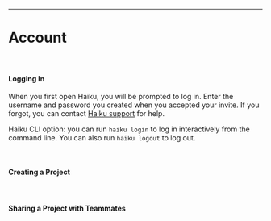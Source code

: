 ********
# Account

<br>

#### Logging In

When you first open Haiku, you will be prompted to log in.  Enter the username and password you created when you accepted your invite.  If you forgot, you can contact [Haiku support](mailto:support@haiku.ai) for help.

Haiku CLI option:  you can run `haiku login` to log in interactively from the command line.  You can also run `haiku logout` to log out.

<br>

#### Creating a Project



<br>

#### Sharing a Project with Teammates



